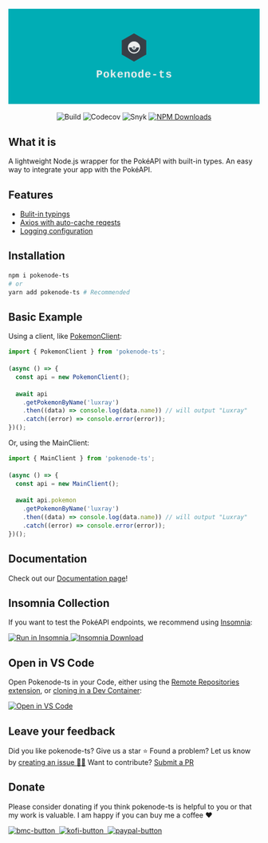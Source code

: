 ![logo](docs/_media/facebook_cover_photo_2.png)

<p align="center">
  <img alt="Build" src="https://img.shields.io/github/workflow/status/Gabb-c/pokenode-ts/Build?color=000000&labelColor=480ca8&style=for-the-badge&logo=nodedotjs&logoColor=white">
  <img alt="Codecov" src="https://img.shields.io/codecov/c/github/Gabb-c/pokenode-ts?color=000000&labelColor=f72585&&style=for-the-badge&token=whfY8GNSpS&logo=codecov&logoColor=white">
  <img alt="Snyk" src="https://img.shields.io/snyk/vulnerabilities/github/Gabb-c/pokenode-ts?style=for-the-badge&color=000000&labelColor=70e000&logo=snyk" />
  <a href="https://www.npmjs.com/package/pokenode-ts">
  <img alt="NPM Downloads" src="https://img.shields.io/npm/dt/pokenode-ts?style=for-the-badge&color=000000&labelColor=CB3837&logo=npm" />
  </a>
</p>

## What it is

A lightweight Node.js wrapper for the PokéAPI with built-in types. An easy way to integrate your app with the PokéAPI.

## Features

- [Bulit-in typings](https://gabb-c.github.io/pokenode-ts/#/typings/berry-typings?id=berries)
- [Axios with auto-cache reqests](https://gabb-c.github.io/pokenode-ts/#/getting-started/cache)
- [Logging configuration](https://gabb-c.github.io/pokenode-ts/#/getting-started/logs)

## Installation

```bash
npm i pokenode-ts
# or
yarn add pokenode-ts # Recommended
```

## Basic Example

Using a client, like [PokemonClient](https://gabb-c.github.io/pokenode-ts/#/clients/pokemon-client):

```js
import { PokemonClient } from 'pokenode-ts';

(async () => {
  const api = new PokemonClient();

  await api
    .getPokemonByName('luxray')
    .then((data) => console.log(data.name)) // will output "Luxray"
    .catch((error) => console.error(error));
})();
```

Or, using the MainClient:

```js
import { MainClient } from 'pokenode-ts';

(async () => {
  const api = new MainClient();

  await api.pokemon
    .getPokemonByName('luxray')
    .then((data) => console.log(data.name)) // will output "Luxray"
    .catch((error) => console.error(error));
})();
```

## Documentation

Check out our [Documentation page](https://gabb-c.github.io/pokenode-ts/#/)!

## Insomnia Collection

If you want to test the PokéAPI endpoints, we recommend using [Insomnia](https://insomnia.rest/):

<div display="flex">
  <a href="https://insomnia.rest/run/?label=Pok%C3%A9API&uri=https%3A%2F%2Fraw.githubusercontent.com%2FGabb-c%2Fpokeapi-insomnia-collection%2Fmain%2Fpokeapi.json">
    <img alt="Run in Insomnia" src="https://img.shields.io/badge/Insomnia-5849be?style=for-the-badge&logo=Insomnia&logoColor=white&label=Run%20in&labelColor=black">
  </a>
  <a href="https://insomnia.rest/download">
    <img alt="Insomnia Download" src="https://img.shields.io/badge/Insomnia-5849be?style=for-the-badge&logo=Insomnia&logoColor=white&label=Download&labelColor=black"/>
  </a>
</div>

## Open in VS Code

Open Pokenode-ts in your Code, either using the [Remote Repositories extension](https://code.visualstudio.com/blogs/2021/06/10/remote-repositories), or [cloning in a Dev Container](https://code.visualstudio.com/docs/remote/containers):

[![Open in VS Code](https://img.shields.io/badge/VSCode-0078d7.svg?&style=for-the-badge&logo=visual-studio-code&logoColor=white&label=Open%20in&color=000000&labelColor=007acc)](https://open.vscode.dev/Gabb-c/pokenode-ts)

## Leave your feedback

Did you like pokenode-ts? Give us a star ⭐
Found a problem? Let us know by [creating an issue 🔎📑](https://github.com/Gabb-c/pokenode-ts/issues)
Want to contribute? [Submit a PR](https://github.com/Gabb-c/pokenode-ts/pulls)

## Donate

Please consider donating if you think pokenode-ts is helpful to you or that my work is valuable. I am happy if you can buy me a coffee ❤️

<a href="https://www.buymeacoffee.com/pokenodets">
  <img alt="bmc-button" src="https://img.shields.io/badge/Buy_Me_A_Coffee-FFDD00?style=for-the-badge&logo=buy-me-a-coffee&logoColor=black">
</a>
<a href="https://ko-fi.com/pokenodets">
  <img alt="kofi-button" src="https://img.shields.io/badge/Ko--fi-F16061?style=for-the-badge&logo=ko-fi&logoColor=white">
</a>
<a href="https://www.paypal.com/donate?business=8TYDGB7874HT2&no_recurring=0&item_name=development&currency_code=USD">
  <img alt="paypal-button" src="https://img.shields.io/badge/PayPal-00457C?style=for-the-badge&logo=paypal&logoColor=white">
</a>
